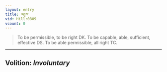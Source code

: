 ```yaml
---
layout: entry
title: འཐུས་
vid: Hill:0809
vcount: 0
---
```

> To be permissible, to be right DK\. To be capable, able, sufficient, effective DS\. To be able permissible, all right TC\.

---
Volition: _Involuntary_
---

